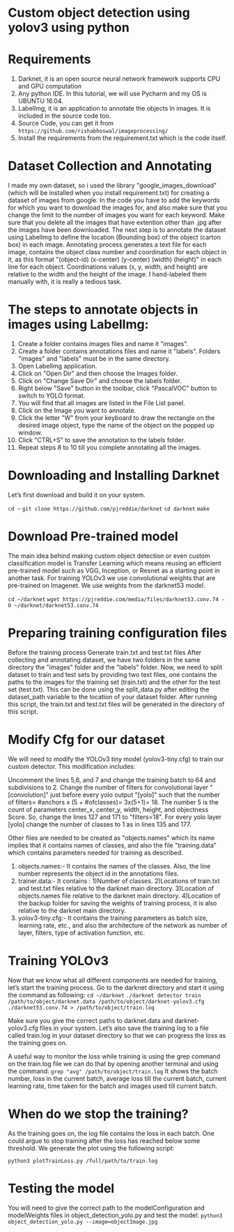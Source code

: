 # Custom object detection using yolov3 using python

# Requirements

1) Darknet, it is an open source neural network framework supports CPU and GPU computation
2) Any python IDE. In this tutorial, we will use Pycharm and my OS is UBUNTU 16.04.
3) LabelImg, it is an application to annotate the objects in images. It is included in the source code too.
4) Source Code, you can get it from `https://github.com/rishabhoswal/imageprocessing/`
5) Install the requirements from the requirement.txt which is the code itself.

# Dataset Collection and Annotating

I made my own dataset, so i used the library "google_images_download"(which will be installed when you install requirement.txt) for creating a dataset of images from google.
In the code you have to add the keywords for which you want to download the images for, and also make sure that you change the limit to the number of images you want for each keyword.
Make sure that you delete all the images that have extention other than .jpg after the images have been downloaded.
The next step is to annotate the dataset using LabelImg to define the location (Bounding box) of the object (carton box) in each image. Annotating process generates a text file for each image, contains the object class number and coordination for each object in it, as this format "(object-id) (x-center) (y-center) (width) (height)" in each line for each object. Coordinations values (x, y, width, and height) are relative to the width and the height of the image. I hand-labeled them manually with, it is really a tedious task.


# The steps to annotate objects in images using LabelImg:

1) Create a folder contains images files and name it "images".
2) Create a folder contains annotations files and name it "labels". Folders "images" and "labels" must be in the same directory.
3) Open LabelImg application.
4) Click on "Open Dir" and then choose the Images folder.
5) Click on "Change Save Dir" and choose the labels folder.
6) Right below "Save" button in the toolbar, click "PascalVOC" button to switch to YOLO format.
7) You will find that all images are listed in the File List panel.
8) Click on the Image you want to annotate.
9) Click the letter "W" from your keyboard to draw the rectangle on the desired image object, type the name of the object on the popped up window.
10) Click "CTRL+S" to save the annotation to the labels folder.
11) Repeat steps 8 to 10 till you complete annotating all the images.
   
# Downloading and Installing Darknet

Let’s first download and build it on your system.

`cd ~`
`git clone https://github.com/pjreddie/darknet`
`cd darknet`
`make`


# Download Pre-trained model

The main idea behind making custom object detection or even custom classification model is Transfer Learning which means reusing an efficient pre-trained model such as VGG, Inception, or Resnet as a starting point in another task. For training YOLOv3 we use convolutional weights that are pre-trained on Imagenet. We use weights from the darknet53 model.

`cd ~/darknet`
`wget https://pjreddie.com/media/files/darknet53.conv.74 -O ~/darknet/darknet53.conv.74`


# Preparing training configuration files

Before the training process
Generate train.txt and test.txt files
After collecting and annotating dataset, we have two folders in the same directory the "images" folder and the "labels" folder. Now, we need to split dataset to train and test sets by providing two text files, one contains the paths to the images for the training set (train.txt) and the other for the test set (test.txt). This can be done using the split_data.py  after editing the dataset_path variable to the location of your dataset folder. After running this script, the train.txt and test.txt files will be generated in the directory of this script.

# Modify Cfg for our dataset
We will need to modify the YOLOv3 tiny model (yolov3-tiny.cfg) to train our custom detector. This modification includes:

Uncomment the lines 5,6, and 7 and change the training batch to 64 and subdivisions to 2.
Change the number of filters for convolutional layer "[convolution]" just before every yolo output "[yolo]" such that the number of filters= #anchors x (5 + #ofclasses)= 3x(5+1)= 18. The number 5 is the count of parameters center_x, center_y, width, height, and objectness Score. So, change the lines 127 and 171 to "filters=18".
For every yolo layer [yolo] change the number of classes to 1 as in lines 135 and 177.

Other files are needed to be created as "objects.names" which its name implies that it contains names of classes, and also the file "training.data" which contains parameters needed for training as described.

1. objects.names:- It contains the names of the classes. Also, the line number represents the object id in the annotations files.
2. trainer.data:- 
It contains :
  1)Number of classes.
  2)Locations of train.txt and test.txt files relative to the darknet main directory.
  3)Location of objects.names file relative to the darknet main directory.
  4)Location of the backup folder for saving the weights of training process, it is also relative to the darknet main directory.
3. yolov3-tiny.cfg:- It contains the training parameters as batch size, learning rate, etc., and also the architecture of the network as number of layer, filters, type of activation function, etc.

# Training YOLOv3

Now that we know what all different components are needed for training, let’s start the training process. Go to the darknet directory and start it using the command as following:
`cd ~/darknet`
`./darknet detector train /path/to/object/darknet.data /path/to/object/darknet-yolov3.cfg ./darknet53.conv.74 > /path/to/object/train.log`

Make sure you give the correct paths to darknet.data and darknet-yolov3.cfg files in your system. Let’s also save the training log to a file called train.log in your dataset directory so that we can progress the loss as the training goes on.

A useful way to monitor the loss while training is using the grep command on the train.log file we can do that by opening another terminal and using the command:
`grep "avg" /path/to/object/train.log`
It shows the batch number, loss in the current batch, average loss till the current batch, current learning rate, time taken for the batch and images used till current batch.

# When do we stop the training?

As the training goes on, the log file contains the loss in each batch. One could argue to stop training after the loss has reached below some threshold. We generate the plot using the following script:

`python3 plotTrainLoss.py /full/path/to/train.log`

# Testing the model
You will need to give the correct path to the modelConfiguration and modelWeights files in object_detection_yolo.py and test the model:
`python3 object_detection_yolo.py --image=objectImage.jpg`
